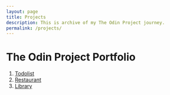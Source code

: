 ```yaml
---
layout: page
title: Projects
description: This is archive of my The Odin Project journey.
permalink: /projects/
---
```


# The Odin Project Portfolio

1. [Todolist](https://jakubkanna.github.io/todolist/)
2. [Restaurant](https://jakubkanna.github.io/restaurant/)
3. [Library](https://jakubkanna.github.io/library-exercise/)
